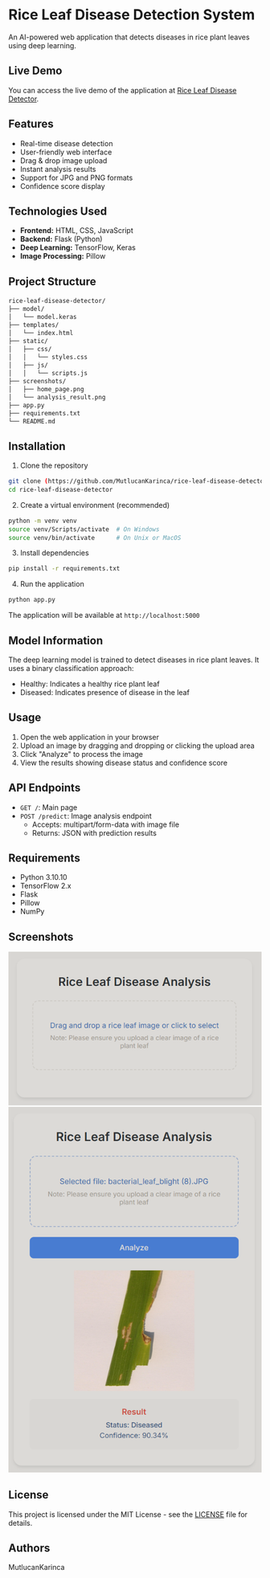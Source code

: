 # Rice Leaf Disease Detection System

An AI-powered web application that detects diseases in rice plant leaves using deep learning.

## Live Demo

You can access the live demo of the application at [Rice Leaf Disease Detector](https://rice-leaf-disease-detector.onrender.com).

## Features

- Real-time disease detection
- User-friendly web interface
- Drag & drop image upload
- Instant analysis results
- Support for JPG and PNG formats
- Confidence score display

## Technologies Used

- **Frontend:** HTML, CSS, JavaScript
- **Backend:** Flask (Python)
- **Deep Learning:** TensorFlow, Keras
- **Image Processing:** Pillow

## Project Structure

```
rice-leaf-disease-detector/
├── model/
│   └── model.keras
├── templates/
│   └── index.html
├── static/
│   ├── css/
│   │   └── styles.css
│   ├── js/
│   │   └── scripts.js
├── screenshots/
│   ├── home_page.png
│   └── analysis_result.png
├── app.py
├── requirements.txt
└── README.md
```

## Installation

1. Clone the repository
```bash
git clone (https://github.com/MutlucanKarinca/rice-leaf-disease-detector)
cd rice-leaf-disease-detector
```

2. Create a virtual environment (recommended)
```bash
python -m venv venv
source venv/Scripts/activate  # On Windows
source venv/bin/activate      # On Unix or MacOS
```

3. Install dependencies
```bash
pip install -r requirements.txt
```

4. Run the application
```bash
python app.py
```

The application will be available at `http://localhost:5000`

## Model Information

The deep learning model is trained to detect diseases in rice plant leaves. It uses a binary classification approach:
- Healthy: Indicates a healthy rice plant leaf
- Diseased: Indicates presence of disease in the leaf

## Usage

1. Open the web application in your browser
2. Upload an image by dragging and dropping or clicking the upload area
3. Click "Analyze" to process the image
4. View the results showing disease status and confidence score

## API Endpoints

- `GET /`: Main page
- `POST /predict`: Image analysis endpoint
  - Accepts: multipart/form-data with image file
  - Returns: JSON with prediction results

## Requirements

- Python 3.10.10
- TensorFlow 2.x
- Flask
- Pillow
- NumPy

## Screenshots

![Home Page](screenshots/home_page.png)
![Analysis Result](screenshots/analysis_result.png)

## License

This project is licensed under the MIT License - see the [LICENSE](LICENSE) file for details.

## Authors

MutlucanKarinca

